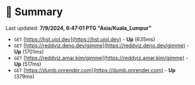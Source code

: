 # 📖 Summary
Last updated: **7/9/2024, 6:47:01 PTG "Asia/Kuala_Lumpur"**

- `GET` [https://hst.ujol.dev](https://hst.ujol.dev) - **Up** (635ms)
- `GET` [https://reddviz.deno.dev/gimme](https://reddviz.deno.dev/gimme) - **Up** (1701ms)
- `GET` [https://reddviz.amar.kim/gimme](https://reddviz.amar.kim/gimme) - **Up** (517ms)
- `GET` [https://dumb.onrender.com](https://dumb.onrender.com) - **Up** (379ms)
